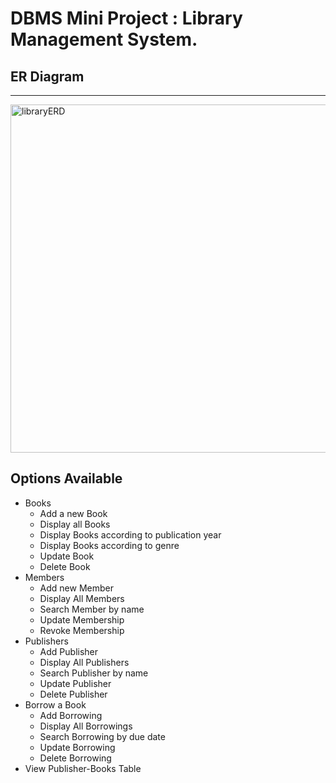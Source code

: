 # DBMS Mini Project : Library Management System.

## ER Diagram<br>
---

<img width="557" alt="libraryERD" src="https://github.com/chetan0220/DBMS-Mini-Project/assets/97821311/9bc856bb-9505-4a1f-8f1e-86777bba2f6e">

## Options Available
- Books  
	- Add a new Book
	- Display all Books
	- Display Books according to publication year
	- Display Books according to genre
	- Update Book
	- Delete Book
- Members
	- Add new Member 
	- Display All Members
	- Search Member by name
	- Update Membership
	- Revoke Membership
- Publishers
	- Add Publisher
	- Display All Publishers
	- Search Publisher by name
	- Update Publisher
	- Delete Publisher
- Borrow  a Book
	- Add Borrowing
	- Display All Borrowings
	- Search Borrowing by due date
	- Update Borrowing
	- Delete Borrowing
- View Publisher-Books Table
